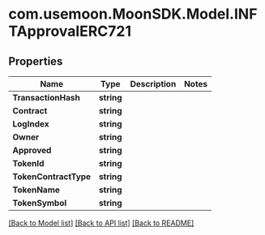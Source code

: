 # com.usemoon.MoonSDK.Model.INFTApprovalERC721

## Properties

Name | Type | Description | Notes
------------ | ------------- | ------------- | -------------
**TransactionHash** | **string** |  | 
**Contract** | **string** |  | 
**LogIndex** | **string** |  | 
**Owner** | **string** |  | 
**Approved** | **string** |  | 
**TokenId** | **string** |  | 
**TokenContractType** | **string** |  | 
**TokenName** | **string** |  | 
**TokenSymbol** | **string** |  | 

[[Back to Model list]](../README.md#documentation-for-models) [[Back to API list]](../README.md#documentation-for-api-endpoints) [[Back to README]](../README.md)

